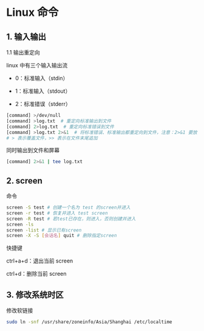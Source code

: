 # Linux 命令

## 1. 输入输出

1.1 输出重定向

linux 中有三个输入输出流

- 0：标准输入（stdin）

- 1：标准输入（stdout）

- 2：标准错误（stderr）

```bash
[command] >/dev/null
[command] >log.txt  # 重定向标准输出到文件
[command] 2>log.txt  # 重定向标准错误到文件
[command] >log.txt 2>&1  # 将标准错误、标准输出都重定向到文件，注意：2>&1 要放在 >log.txt 后面
# > 表示覆盖文件，>> 表示在文件末尾追加
```

同时输出到文件和屏幕

```bash
[command] 2>&1 | tee log.txt
```

## 2. screen

命令

```bash
screen -S test # 创建一个名为 test 的screen并进入
screen -r test # 恢复并进入 test screen
screen -R test # 若test已存在，则进入，否则创建并进入
screen -ls
screen -list # 显示已有screen
screen -X -S [会话名] quit # 删除指定screen
```

快捷键

ctrl+a+d：退出当前 screen

ctrl+d：删除当前 screen

## 3. 修改系统时区

修改软链接

```bash
sudo ln -snf /usr/share/zoneinfo/Asia/Shanghai /etc/localtime
```



